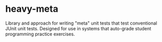 # heavy-meta
Library and approach for writing "meta" unit tests that test conventional JUnit unit tests. Designed for use in systems that auto-grade student programming practice exercises.
